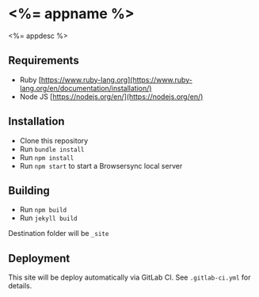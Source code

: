 # <%= appname %>

<%= appdesc %>


## Requirements

* Ruby [https://www.ruby-lang.org](https://www.ruby-lang.org/en/documentation/installation/)
* Node JS [https://nodejs.org/en/](https://nodejs.org/en/)

## Installation

* Clone this repository
* Run `bundle install`
* Run `npm install`
* Run `npm start` to start a Browsersync local server

## Building

* Run `npm build`
* Run `jekyll build`

Destination folder will be `_site`

## Deployment

This site will be deploy automatically via GitLab CI. See `.gitlab-ci.yml` for details.
